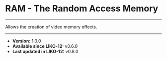 # RAM - The Random Access Memory
---

Allows the creation of video memory effects.

---

* **Version:** 1.0.0
* **Available since LIKO-12:** v0.6.0
* **Last updated in LIKO-12:** v0.8.0
